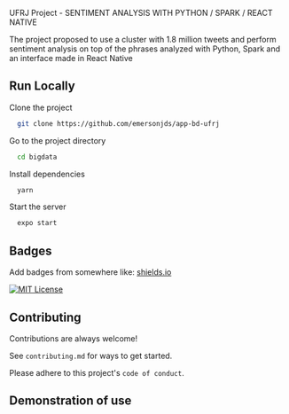 UFRJ Project - SENTIMENT ANALYSIS WITH PYTHON / SPARK / REACT NATIVE

The project proposed to use a cluster with 1.8 million tweets and perform sentiment analysis on top of the phrases analyzed with Python, Spark and an interface made in React Native


## Run Locally

Clone the project

```bash
  git clone https://github.com/emersonjds/app-bd-ufrj
```

Go to the project directory

```bash
  cd bigdata
```

Install dependencies

```bash
  yarn
```

Start the server

```bash
  expo start
```


## Badges

Add badges from somewhere like: [shields.io](https://shields.io/)

[![MIT License](https://img.shields.io/badge/License-MIT-green.svg)](https://choosealicense.com/licenses/mit/)


## Contributing

Contributions are always welcome!

See `contributing.md` for ways to get started.

Please adhere to this project's `code of conduct`.

## Demonstration of use




